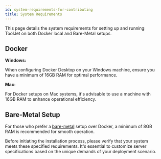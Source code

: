 ```yaml
---
id: system-requirements-for-contributing
title: System Requirements 
---
```


This page details the system requirements for setting up and running ToolJet on both Docker local and Bare-Metal setups. 

## Docker 

**Windows:**

When configuring Docker Desktop on your Windows machine, ensure you have a minimum of 16GB RAM for optimal performance.


**Mac:**

For Docker setups on Mac systems, it's advisable to use a machine with 16GB RAM to enhance operational efficiency.


## Bare-Metal Setup

For those who prefer a [bare-metal](https://docs.tooljet.com/docs/contributing-guide/setup/docker) setup over Docker, a minimum of 8GB RAM is recommended for smooth operation.

Before initiating the installation process, please verify that your system meets these specified requirements. It's essential to customize server specifications based on the unique demands of your deployment scenario.